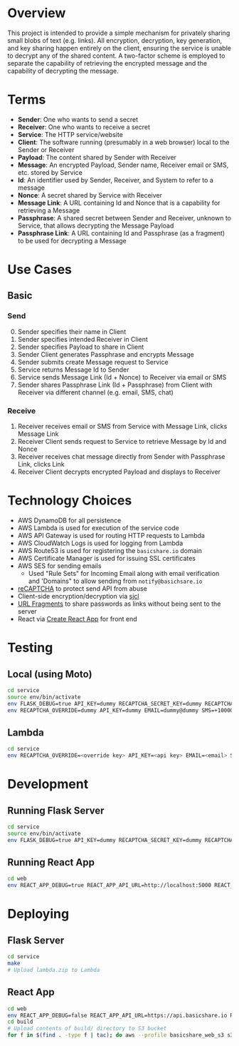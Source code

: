 # Overview

This project is intended to provide a simple mechanism for privately sharing small blobs of text (e.g. links). All encryption, decryption, key generation, and key sharing happen entirely on the client, ensuring the service is unable to decrypt any of the shared content. A two-factor scheme is employed to separate the capability of retrieving the encrypted message and the capability of decrypting the message.

# Terms

- __Sender__: One who wants to send a secret
- __Receiver__: One who wants to receive a secret
- __Service__: The HTTP service/website
- __Client__: The software running (presumably in a web browser) local to the Sender or Receiver
- __Payload__: The content shared by Sender with Receiver
- __Message__: An encrypted Payload, Sender name, Receiver email or SMS, etc. stored by Service
- __Id__: An identifier used by Sender, Receiver, and System to refer to a message
- __Nonce__: A secret shared by Service with Receiver
- __Message Link__: A URL containing Id and Nonce that is a capability for retrieving a Message
- __Passphrase__: A shared secret between Sender and Receiver, unknown to Service, that allows decrypting the Message Payload
- __Passphrase Link__: A URL containing Id and Passphrase (as a fragment) to be used for decrypting a Message

# Use Cases

## Basic

### Send
0. Sender specifies their name in Client
1. Sender specifies intended Receiver in Client
2. Sender specifies Payload to share in Client
3. Sender Client generates Passphrase and encrypts Message
4. Sender submits create Message request to Service
5. Service returns Message Id to Sender
6. Service sends Message Link (Id + Nonce) to Receiver via email or SMS
7. Sender shares Passphrase Link (Id + Passphrase) from Client with Receiver via different channel (e.g. email, SMS, chat)

### Receive
1. Receiver receives email or SMS from Service with Message Link, clicks Message Link
2. Receiver Client sends request to Service to retrieve Message by Id and Nonce
3. Receiver receives chat message directly from Sender with Passphrase Link, clicks Link
4. Receiver Client decrypts encrypted Payload and displays to Receiver

# Technology Choices

- AWS DynamoDB for all persistence
- AWS Lambda is used for execution of the service code
- AWS API Gateway is used for routing HTTP requests to Lambda
- AWS CloudWatch Logs is used for logging from Lambda
- AWS Route53 is used for registering the `basicshare.io` domain
- AWS Certificate Manager is used for issuing SSL certificates
- AWS SES for sending emails
    + Used "Rule Sets" for Incoming Email along with email verification and 'Domains" to allow sending from `notify@basichsare.io`
- [reCAPTCHA](https://www.google.com/recaptcha/admin#list) to protect send API from abuse
- Client-side encryption/decryption via [sjcl](https://github.com/bitwiseshiftleft/sjcl/)
- [URL Fragments](https://en.wikipedia.org/wiki/Fragment_identifier) to share passwords as links without being sent to the server
- React via [Create React App](https://github.com/facebookincubator/create-react-app) for front end

# Testing

## Local (using Moto)

```sh
cd service
source env/bin/activate
env FLASK_DEBUG=true API_KEY=dummy RECAPTCHA_SECRET_KEY=dummy RECAPTCHA_OVERRIDE=dummy python server.py &
env RECAPTCHA_OVERRIDE=dummy API_KEY=dummy EMAIL=dummy@dummy SMS=+10000000000 URL_BASE=http://localhost:5000 MODE=moto pytest test/test_requests.py
```

## Lambda

```sh
cd service
env RECAPTCHA_OVERRIDE=<override key> API_KEY=<api key> EMAIL=<email> SMS=<sms> URL_BASE=https://api.basicshare.io MODE=lambda pytest test/test_requests.py
```

# Development

## Running Flask Server

```sh
cd service
source env/bin/activate
env FLASK_DEBUG=true API_KEY=dummy RECAPTCHA_SECRET_KEY=dummy RECAPTCHA_OVERRIDE=dummy python server.py
```

## Running React App
```sh
cd web
env REACT_APP_DEBUG=true REACT_APP_API_URL=http://localhost:5000 REACT_APP_API_KEY=dummy yarn start
```

# Deploying

## Flask Server

```sh
cd service
make
# Upload lambda.zip to Lambda
```

## React App

```sh
cd web
env REACT_APP_DEBUG=false REACT_APP_API_URL=https://api.basicshare.io REACT_APP_API_KEY=<api key> yarn build
cd build
# Upload contents of build/ directory to S3 bucket
for f in $(find . -type f | tac); do aws --profile basicshare_web_s3 s3 cp $f s3://basicshare-web/$(realpath --relative-to=. $f); done
```
